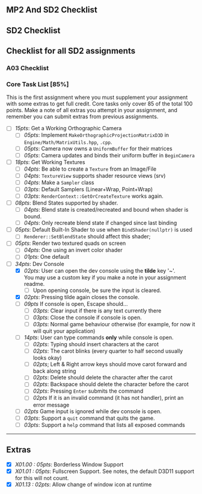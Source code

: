 MP2 And SD2 Checklist
------

## SD2 Checklist

Checklist for all SD2 assignments
------

### A03 Checklist

### Core Task List [85%]

This is the first assignment where you must supplement your assignment with some extras to get full credit.  Core tasks
only cover 85 of the total 100 points.  Make a note of all extras you attempt in your assignment,
and remember you can submit extras from previous assignments.

- [ ] *15pts*: Get a Working Orthographic Camera
    - [ ] *05pts*: Implement `MakeOrthographicProjectionMatrixD3D` in `Engine/Math/MatrixUtils.hpp`, `.cpp`.  
    - [ ] *05pts*: Camera now owns a `UniformBuffer` for their matrices
    - [ ] *05pts*: Camera updates and binds their uniform buffer in `BeginCamera`
- [ ] *18pts*: Get Working Textures
    - [ ] *04pts*: Be able to create a `Texture` from an Image/File
    - [ ] *04pts*: `TextureView` supports shader resource views (srv)
    - [ ] *04pts*: Make a `Sampler` class
    - [ ] *03pts*: Default Samplers (Linear+Wrap, Point+Wrap)
    - [ ] *03pts*: `RenderContext::GetOrCreateTexture` works again.
- [ ] *08pts*: Blend States supported by shader.
    - [ ] *04pts*: Blend state is created/recreated and bound when shader is bound.
    - [ ] *04pts*: Only recreate blend state if changed since last binding
- [ ] *05pts*: Default Built-In Shader to use when `BindShader(nullptr)` is used
    - [ ] `Renderer::SetBlendState` should affect this shader;
- [ ] *05pts*: Render two textured quads on screen
    - [ ] *04pts*: One using an invert color shader
    - [ ] *01pts*: One default
- [ ] *34pts*: Dev Console
    - [x] *02pts*: User can open the dev console using the **tilde** key '\~'.  
                   You may use a custom key if you make a note in your assignment readme.
        - [ ] Upon opening console, be sure the input is cleared.
    - [x] *02pts*: Pressing tilde again closes the console.
    - [ ] *09pts* If console is open, Escape should...
        - [ ] *03pts*: Clear input if there is any text currently there
        - [ ] *03pts*: Close the console if console is open.
        - [ ] *03pts*: Normal game behaviour otherwise (for example, for now it will quit your application)
    - [ ] *14pts*: User can type commands **only** while console is open.
        - [ ] *02pts*: Typing should insert characters at the carot
        - [ ] *02pts*: The carot blinks (every quarter to half second usually looks okay)
        - [ ] *02pts*; Left & Right arrow keys should move carot forward and back along string
        - [ ] *02pts*: Delete should delete the character after the carot
        - [ ] *02pts*: Backspace should delete the character before the carot
        - [ ] *02pts*: Pressing `Enter` submits the command
        - [ ] *02pts* If it is an invalid command (it has not handler), print an error message
    - [ ] *02pts* Game input is ignored while dev console is open.
    - [ ] *03pts*: Support a `quit` command that quits the game.
    - [ ] *03pts*: Support a `help` command that lists all exposed commands

------

## Extras

- [x] *X01.00 : 05pts*:  Borderless Window Support
- [x] *X01.01 : 05pts*:  Fullscreen Support.  See notes, the default D3D11 support for this will not count.
- [x] *X01.13 : 02pts*:  Allow change of window icon at runtime
